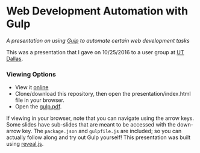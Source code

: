 # Web Development Automation with Gulp

_A presentation on using [Gulp](https://github.com/gulpjs/gulp) to automate certain web development tasks_

This was a presentation that I gave on 10/25/2016 to a user group at [UT Dallas](https://www.utdallas.edu).

### Viewing Options

- View it [online](https://wunc.github.io/gulp-presentation)
- Clone/download this repository, then open the presentation/index.html file in your browser.
- Open the [gulp.pdf](gulp.pdf).

If viewing in your browser, note that you can navigate using the arrow keys. Some slides have sub-slides that are meant to be accessed with the down-arrow key. The `package.json` and `gulpfile.js` are included; so you can actually follow along and try out Gulp yourself! This presentation was built using [reveal.js](https://github.com/hakimel/reveal.js).
